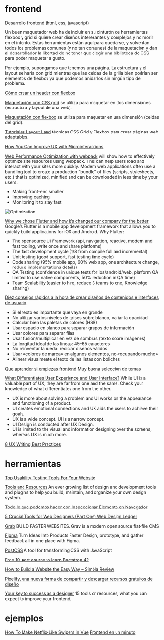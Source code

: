 # frontend
Desarrollo frontend (html, css, javascript)

Un buen maquetador web ha de incluir en su cinturón de herramientas flexbox y grid si quiere crear diseños interesantes y complejos y no morir en el intento.
Estas herramientas están aquí para quedarse, y solventan todos los problemas comunes (y no tan comunes) de la maquetación y dan al desarrollador la libertad de no tener que elegir una biblioteca de CSS para poder maquetar a gusto.

Por ejemplo, supongamos que tenemos una página. La estructura y el layout se haría con grid mientras que las celdas de la grilla bien podrían ser elementos de flexbox ya que podemos anidarlos sin ningún tipo de problema.

[Cómo crear un header con flexbox](https://www.itermar.io/como-crear-un-header-con-flexbox/)

[Maquetación con CSS grid](https://www.adictosaltrabajo.com/tutoriales/maquetacion-con-css-grid/) se utiliza para maquetar en dos dimensiones (estructura y layout de una web).

[Maquetación con flexbox](https://www.adictosaltrabajo.com/tutoriales/maquetacion-con-flexbox/) se utiliza para maquetar en una dimensión (celdas del grid).

[Tutoriales Layout Land](http://www.microsiervos.com/archivo/internet/turoriales-layout-land-css-grid-flexbox-web-responsive-adaptables.html) técnicas CSS Grid y Flexbox para crear páginas web adaptables.

[How You Can Improve UX with Microinteractions](https://dzone.com/articles/how-you-can-improve-ux-with-microinteractions-part-1)

[Web Performance Optimization with webpack](https://developers.google.com/web/fundamentals/performance/webpack/) will show how to effectively optimize site resources using webpack. This can help users load and interact with your sites more quickly. Modern web applications often use a bundling tool to create a production "bundle" of files (scripts, stylesheets, etc.) that is optimized, minified and can be downloaded in less time by your users.
* Making front-end smaller
* Improving caching
* Monitoring it to stay fast

![Optimization](https://developers.google.com/web/fundamentals/performance/webpack/code-splitting.png)

[Why we chose Flutter and how it’s changed our company for the better](https://medium.com/@matthew.smith_66715/why-we-chose-flutter-and-how-its-changed-our-company-for-the-better-271ddd25da60)
Google’s Flutter is a mobile app development framework that allows you to quickly build applications for iOS and Android. Why Flutter:
* The opensource UI Framework (api, navigation, reactive, modern and fast tooling, write once and share platforms)
* The fast development cycle (1/8 from compile full and incremental)
* Unit testing (good support, fast testing time cycle)
* Code sharing (95% mobile app, 60% web app, one architecture change, reduce implementations details)
* QA Testing (confidence in unique tests for ios/android/web, platform QA limited to use native components, 50% reduction in QA time)
* Team Scalability (easier to hire, reduce 3 teams to one, Knowledge sharing)

[Diez consejos rápidos a la hora de crear diseños de contenidos e interfaces de usuario](http://www.microsiervos.com/archivo/arte-y-diseno/10-consejos-diseno-interfaces.html)
* Si el texto es importante que vaya en grande
* No utilizar varios niveles de grises sobre blanco, variar la opacidad
* Calcular bien las paletas de colores (HSB)
* Usar espacio en blanco para separar grupos de información
* Usar colores para separar filas
* Usar fusión/multiplicar en vez de sombras (texto sobre imágenes)
* La longitud ideal de las líneas: 45–65 caracteres
* No reinventar la rueda: reciclar diseños válidos
* Usar «colores de marca» en algunos elementos, no «ocupando mucho»
* Alinear visualmente el texto de las listas con boliches

[Que aprender si empiezas frontend](https://twitter.com/cesalberca/status/972906128022654983?refsrc=email&s=11&ref_src=twcamp%5Eshare%7Ctwsrc%5Eios%7Ctwgr%5Eemail) Muy buena seleccion de temas

[What Differentiates User Experience and User Interface?](https://dzone.com/articles/what-differentiates-user-experience-and-user-inter)
While UI is a valuable part of UX, they are far from one and the same. Check your knowledge of what differentiates one from the other. 
* UX is more about solving a problem and UI works on the appearance and functioning of a product.
* UI creates emotional connections and UX aids the users to achieve their goals.
* UX is a wide concept. UI is a narrow concept.
* UI Design is conducted after UX Design.
* UI is limited to the visual and information designing over the screens, whereas UX is much more.

[8 UX Writing Best Practices](https://twitter.com/_georgemoller/status/1405905294664871939?s=27)

# herramientas

[Top Usability Testing Tools For Your Website](https://dzone.com/articles/top-usability-testing-tools-for-your-website)

[Tools and Resources](https://designsystemsrepo.com/tools/)
An ever growing list of design and development tools and plugins to help you build, maintain, and organize your own design system.

[Todo lo que podemos hacer con Inspeccionar Elemento en Navegador](https://hipertextual.com/2018/07/inspeccionar-elemento-google-chrome-firefox-safari/amp)

[5 Crucial Tools for Web Designers (Part One) Web Design Ledger](https://webdesignledger.com/15-amazing-tools-web-designers/amp/)

[Grab](https://getgrav.org/) BUILD FASTER WEBSITES. Grav is a modern open source flat-file CMS

[Figma](https://www.figma.com/) Turn Ideas Into Products Faster Design, prototype, and gather feedback all in one place with Figma.

[PostCSS](https://postcss.org/) A tool for transforming CSS with JavaScript

[Free 10-part course to learn Bootstrap 4?](https://medium.freecodecamp.org/want-to-learn-bootstrap-4-heres-our-free-10-part-course-happy-easter-35c004dc45a4)

[How to Build a Website the Easy Way – Simbla Review](https://webdesignledger.com/build-website-easy-way-simbla-review/amp/)

[Pixelify, una nueva forma de compartir y descargar recursos gratuitos de diseño](https://www.genbeta.com/herramientas/pixelify-una-nueva-forma-de-compartir-y-descargar-recursos-gratuitos-de-diseno)

[Your key to success as a designer](https://webdesignledger.com/your-key-to-success-as-a-designer-these-tools-and-resources/amp/) 15 tools or resources, what you can expect to improve your frontend.

# ejemplos
[How To Make Netflix-Like Swipers in Vue](https://scotch.io/amp/tutorials/how-to-make-netflix-like-swipers-in-vue)
[Frontend en un minuto](https://twitter.com/midudev)
